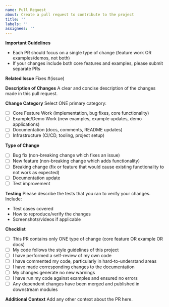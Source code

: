 ```yaml
---
name: Pull Request
about: Create a pull request to contribute to the project
title: ''
labels: ''
assignees: ''
---
```


**Important Guidelines**
- Each PR should focus on a single type of change (feature work OR examples/demos, not both)
- If your changes include both core features and examples, please submit separate PRs

**Related Issue**
Fixes #(issue)

**Description of Changes**
A clear and concise description of the changes made in this pull request.

**Change Category**
Select ONE primary category:
- [ ] Core Feature Work (implementation, bug fixes, core functionality)
- [ ] Example/Demo Work (new examples, example updates, demo applications)
- [ ] Documentation (docs, comments, README updates)
- [ ] Infrastructure (CI/CD, tooling, project setup)

**Type of Change**
- [ ] Bug fix (non-breaking change which fixes an issue)
- [ ] New feature (non-breaking change which adds functionality)
- [ ] Breaking change (fix or feature that would cause existing functionality to not work as expected)
- [ ] Documentation update
- [ ] Test improvement

**Testing**
Please describe the tests that you ran to verify your changes. Include:
- Test cases covered
- How to reproduce/verify the changes
- Screenshots/videos if applicable

**Checklist**
- [ ] This PR contains only ONE type of change (core feature OR example OR docs)
- [ ] My code follows the style guidelines of this project
- [ ] I have performed a self-review of my own code
- [ ] I have commented my code, particularly in hard-to-understand areas
- [ ] I have made corresponding changes to the documentation
- [ ] My changes generate no new warnings
- [ ] I have run my code against examples and ensured no errors
- [ ] Any dependent changes have been merged and published in downstream modules

**Additional Context**
Add any other context about the PR here.